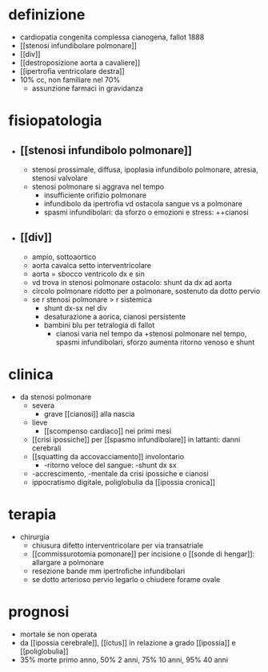 # definizione
- cardiopatia congenita complessa cianogena, fallot 1888
- [[stenosi infundibolare polmonare]]
- [[div]]
- [[destroposizione aorta a cavaliere]]
- [[ipertrofia ventricolare destra]]
- 10% cc, non familiare nel 70%
	- assunzione farmaci in gravidanza

# fisiopatologia
- ## [[stenosi infundibolo polmonare]]
	- stenosi prossimale, diffusa, ipoplasia infundibolo polmonare, atresia, stenosi valvolare
	- stenosi polmonare si aggrava nel tempo
		- insufficiente orifizio polmonare
		- infundibolo da ipertrofia vd ostacola sangue vs a polmonare
		- spasmi infundibolari: da sforzo o emozioni e stress: ++cianosi
- ## [[div]]
	- ampio, sottoaortico
	- aorta cavalca setto interventricolare
	- aorta = sbocco ventricolo dx e sin
	- vd trova in stenosi polmonare ostacolo: shunt da dx ad aorta
	- circolo polmonare ridotto per a polmonare, sostenuto da dotto pervio
	- se r stenosi polmonare > r sistemica
		- shunt dx-sx nel div
		- desaturazione a aorica, cianosi persistente
		- bambini blu per tetralogia di fallot
			- cianosi varia  nel tempo da +stenosi polmonare nel tempo, spasmi infundibolari, sforzo aumenta ritorno venoso e shunt

# clinica
- da stenosi polmonare
	- severa
		- grave [[cianosi]] alla nascia
	- lieve
		- [[scompenso cardiaco]] nei primi mesi
	- [[crisi ipossiche]] per [[spasmo infundibolare]] in lattanti: danni cerebrali
	- [[squatting da accovacciamento]] involontario
		- -ritorno veloce del sangue: -shunt dx sx
	- -accrescimento, -mentale da crisi ipossiche e cianosi
	- ippocratismo digitale, poliglobulia da [[ipossia cronica]]

# terapia
- chirurgia
	- chiusura difetto interventricolare per via transatriale
	- [[commissurotomia pomonare]] per incisione o [[sonde di hengar]]: allargare a polmonare
	- resezione bande mm ipertrofiche infundibolari
	- se dotto arterioso pervio legarlo o chiudere forame ovale

# prognosi
- mortale se non operata
- da [[ipossia cerebrale]], [[ictus]] in relazione a grado [[ipossia]] e [[poliglobulia]]
- 35% morte primo anno, 50% 2 anni, 75% 10 anni, 95% 40 anni